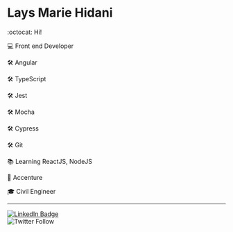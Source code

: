 # Lays Marie Hidani 
:octocat: Hi!

:computer: Front end Developer

:hammer_and_wrench: Angular

:hammer_and_wrench: TypeScript

:hammer_and_wrench: Jest

:hammer_and_wrench: Mocha

:hammer_and_wrench: Cypress

:hammer_and_wrench: Git

:books: Learning ReactJS, NodeJS


:office: Accenture

:mortar_board: Civil Engineer

---

[![LinkedIn Badge](https://img.shields.io/badge/-Lays%20Hidani-blue?style=flat-square&logo=Linkedin&logoColor=white&link=https://www.linkedin.com/in/lays-hidani/)](https://www.linkedin.com/in/lays-hidani/)
<br>
![Twitter Follow](https://img.shields.io/twitter/follow/layshidani?style=social)
